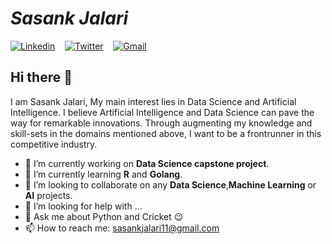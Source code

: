 # ***Sasank Jalari***

[![Linkedin](https://www.iconfinder.com/data/icons/logotypes/32/square-linkedin-24.png)](https://www.linkedin.com/in/sasank-jalari-b592b9143/)  &nbsp;&nbsp;                       [![Twitter](https://www.iconfinder.com/data/icons/social-flat-rounded-rects/512/twitter-24.png)](https://twitter.com/sasankjalari)    &nbsp;&nbsp;                                   [![Gmail](https://www.iconfinder.com/data/icons/social-media-logos-6/512/112-gmail_email_mail-24.png)](mailto:sasankjalari11@gmail.com)

## Hi there 👋

I am Sasank Jalari, My main interest lies in Data Science and Artificial Intelligence. I believe Artificial Intelligence and Data Science can pave the way for remarkable innovations. Through  augmenting  my  knowledge  and  skill-sets  in  the  domains mentioned  above, I  want  to  be a frontrunner in this  competitive industry.

- 🔭 I’m currently working on **Data Science capstone project**. 
- 🌱 I’m currently learning **R** and **Golang**.
- 👯 I’m looking to collaborate on any **Data Science**,**Machine Learning** or **AI** projects.
- 🤔 I’m looking for help with ...
- 💬 Ask me about Python and Cricket :wink:
- 📫 How to reach me: sasankjalari11@gmail.com
